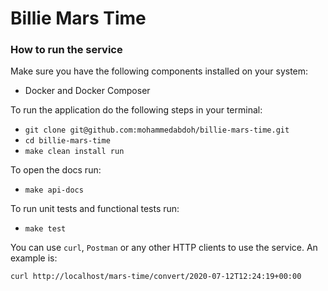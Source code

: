 # Billie Mars Time

### How to run the service
Make sure you have the following components installed on your system:
* Docker and Docker Composer

To run the application do the following steps in your terminal:
* `git clone git@github.com:mohammedabdoh/billie-mars-time.git`
* `cd billie-mars-time`
* `make clean install run`

To open the docs run:
* `make api-docs`

To run unit tests and functional tests run:
* `make test`

You can use `curl`, `Postman` or any other HTTP clients to use the service.
An example is:
```
curl http://localhost/mars-time/convert/2020-07-12T12:24:19+00:00
```